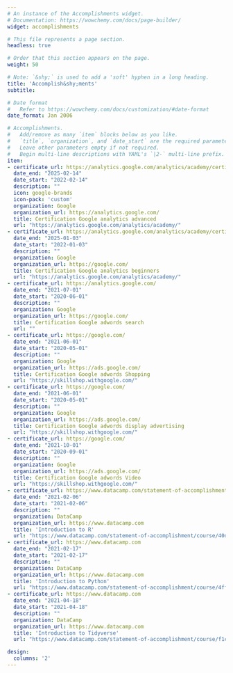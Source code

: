 ```yaml
---
# An instance of the Accomplishments widget.
# Documentation: https://wowchemy.com/docs/page-builder/
widget: accomplishments

# This file represents a page section.
headless: true

# Order that this section appears on the page.
weight: 50

# Note: `&shy;` is used to add a 'soft' hyphen in a long heading.
title: 'Accomplish&shy;ments'
subtitle:

# Date format
#   Refer to https://wowchemy.com/docs/customization/#date-format
date_format: Jan 2006

# Accomplishments.
#   Add/remove as many `item` blocks below as you like.
#   `title`, `organization`, and `date_start` are the required parameters.
#   Leave other parameters empty if not required.
#   Begin multi-line descriptions with YAML's `|2-` multi-line prefix.
item:
- certificate_url: https://analytics.google.com/analytics/academy/certificate/2y151TjGRT6rJcn6GPybug
  date_end: "2025-02-14"
  date_start: "2022-02-14"
  description: ""
  icon: google-brands
  icon-pack: 'custom'
  organization: Google
  organization_url: https://analytics.google.com/
  title: Certification Google analytics advanced
  url: "https://analytics.google.com/analytics/academy/"
- certificate_url: https://analytics.google.com/analytics/academy/certificate/kFs7hR9yTMGkr4pquHiEBg
  date_end: "2025-01-03"
  date_start: "2022-01-03"
  description: ""
  organization: Google
  organization_url: https://google.com/
  title: Certification Google analytics beginners
  url: "https://analytics.google.com/analytics/academy/"
- certificate_url: https://analytics.google.com/
  date_end: "2021-07-01"
  date_start: "2020-06-01"
  description: ""
  organization: Google
  organization_url: https://google.com/
  title: Certification Google adwords search
  url: ""
- certificate_url: https://google.com/
  date_end: "2021-06-01"
  date_start: "2020-05-01"
  description: ""
  organization: Google
  organization_url: https://ads.google.com/
  title: Certification Google adwords Shopping
  url: "https://skillshop.withgoogle.com/"
- certificate_url: https://google.com/
  date_end: "2021-06-01"
  date_start: "2020-05-01"
  description: ""
  organization: Google
  organization_url: https://ads.google.com/
  title: Certification Google adwords display advertising
  url: "https://skillshop.withgoogle.com/"
- certificate_url: https://google.com/
  date_end: "2021-10-01"
  date_start: "2020-09-01"
  description: ""
  organization: Google
  organization_url: https://ads.google.com/
  title: Certification Google adwords Video
  url: "https://skillshop.withgoogle.com/"
- certificate_url: https://www.datacamp.com/statement-of-accomplishment/course/40d39a3d618c34e81b6e443638fd46687dd64ff9?raw=1
  date_end: "2021-02-06"
  date_start: "2021-02-06"
  description: ""
  organization: DataCamp
  organization_url: https://www.datacamp.com
  title: 'Introduction to R'
  url: "https://www.datacamp.com/statement-of-accomplishment/course/40d39a3d618c34e81b6e443638fd46687dd64ff9?raw=1"
- certificate_url: https://www.datacamp.com
  date_end: "2021-02-17"
  date_start: "2021-02-17"
  description: ""
  organization: DataCamp
  organization_url: https://www.datacamp.com
  title: 'Introduction to Python'
  url: "https://www.datacamp.com/statement-of-accomplishment/course/4ffadb22674c91561f31c15b858be03b042d2324"
- certificate_url: https://www.datacamp.com
  date_end: "2021-04-18"
  date_start: "2021-04-18"
  description: ""
  organization: DataCamp
  organization_url: https://www.datacamp.com
  title: 'Introduction to Tidyverse'
  url: "https://www.datacamp.com/statement-of-accomplishment/course/f1c8a905df91ed5d7459cf4c95157d01899838f4"

design:
  columns: '2' 
---
```


